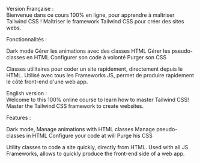 Version Française : <br>
Bienvenue dans ce cours 100% en ligne, pour apprendre à maîtriser Tailwind CSS !
Maîtriser le framework Tailwind CSS  pour créer des sites webs.<br>

Fonctionnalités :<br>

Dark mode
Gérer les animations avec des classes HTML
Gérer les pseudo-classes en HTML
Configurer son code à volonté
Purger son CSS<br>

Classes utilitaires pour coder un site rapidement, directement depuis le HTML.
Utilisé avec tous les Frameworks JS, permet de produire rapidement le côté front-end d'une web app.<br>

English version : <br>
Welcome to this 100% online course to learn how to master Tailwind CSS!
Master the Tailwind CSS framework to create websites.

Features :<br>

Dark mode,
Manage animations with HTML classes
Manage pseudo-classes in HTML
Configure your code at will
Purge his CSS<br>

Utility classes to code a site quickly, directly from HTML.
Used with all JS Frameworks, allows to quickly produce the front-end side of a web app.
